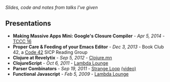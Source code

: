 _Slides, code and notes from talks I've given_

## Presentations ##
* **Making Massive Apps Mini: Google's Closure Compiler** - _Apr 5, 2014_ - [TCCC 16](http://twincitiescodecamp.com/)
* **Proper Care & Feeding of your Emacs Editor** - _Dec 3, 2013_ - Book Club 42, a [Code 42](http://www.code42.com/careers/) SICP Reading Group
* **Clojure at Revelytix** - _Sep 5, 2012_ - [Clojure.mn](http://clojure.mn/)
* **ClojureScript** - _Oct 6, 2011_ - [Lambda Lounge](http://lambdalounge.org/)
* **Parser Combinators** - _Sep 19, 2011_ - [Strange Loop](https://thestrangeloop.com/) [(video)](http://www.infoq.com/presentations/Parser-Combinators)
* **Functional Javascript** - _Feb 5, 2009_ - [Lambda Lounge](http://lambdalounge.org/)